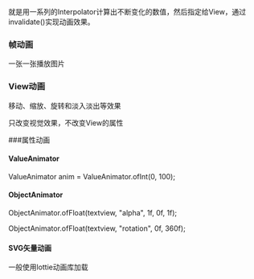 就是用一系列的Interpolator计算出不断变化的数值，然后指定给View，通过invalidate()实现动画效果。
### 帧动画

一张一张播放图片
### View动画
移动、缩放、旋转和淡入淡出等效果

只改变视觉效果，不改变View的属性


###属性动画
#### ValueAnimator

ValueAnimator anim = ValueAnimator.ofInt(0, 100);

#### ObjectAnimator
ObjectAnimator.ofFloat(textview, "alpha", 1f, 0f, 1f);

ObjectAnimator.ofFloat(textview, "rotation", 0f, 360f);

#### SVG矢量动画

一般使用lottie动画库加载